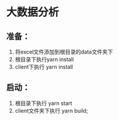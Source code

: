 # 大数据分析
## 准备：
1. 将excel文件添加到根目录的data文件夹下
2. 根目录下执行yarn install
3. client下执行 yarn install
## 启动：
1. 根目录下执行 yarn start
2. client文件夹下执行 yarn build;
